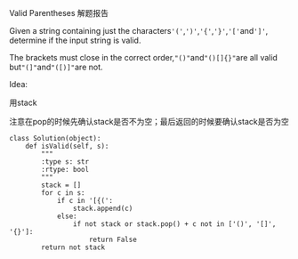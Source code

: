 Valid Parentheses 解题报告

Given a string containing just the characters`'('`,`')'`,`'{'`,`'}'`,`'['`and`']'`, determine if the input string is valid.

The brackets must close in the correct order,`"()"`and`"()[]{}"`are all valid but`"(]"`and`"([)]"`are not.

Idea:

用stack

注意在pop的时候先确认stack是否不为空；最后返回的时候要确认stack是否为空

```
class Solution(object):
    def isValid(self, s):
        """
        :type s: str
        :rtype: bool
        """
        stack = []
        for c in s:
            if c in '[{(':
                stack.append(c)
            else:
                if not stack or stack.pop() + c not in ['()', '[]', '{}']:
                    return False
        return not stack
```






